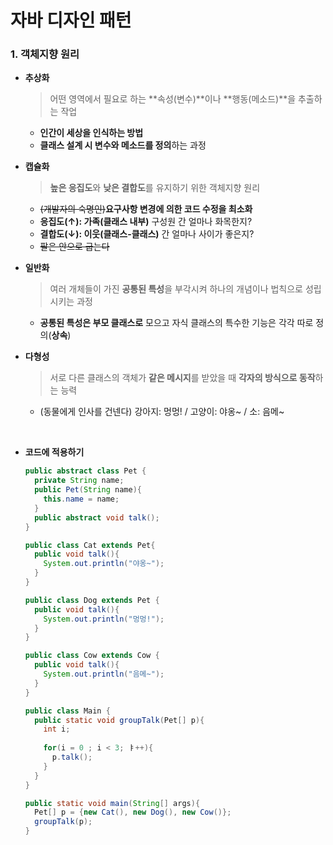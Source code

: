 # 자바 디자인 패턴

### 1. 객체지향 원리

- **추상화**

  > 어떤 영역에서 필요로 하는 **속성(변수)**이나 **행동(메소드)**을 추출하는 작업

  - **인간이 세상을 인식하는 방법**
  - **클래스 설계 시 변수와 메소드를 정의**하는 과정

- **캡슐화**

  > **높은 응집도**와 **낮은 결합도**를 유지하기 위한 객체지향 원리

  - ~~(개발자의 숙명인)~~**요구사항 변경에 의한 코드 수정을 최소화**
  - **응집도(↑): 가족(클래스 내부)** 구성원 간 얼마나 화목한지?
  - **결합도(↓): 이웃(클래스-클래스)** 간 얼마나 사이가 좋은지?
  - ~~팔은 안으로 굽는다~~

- **일반화**

  > 여러 개체들이 가진 **공통된 특성**을 부각시켜 하나의 개념이나 법칙으로 성립시키는 과정

  - **공통된 특성은 부모 클래스로** 모으고 자식 클래스의 특수한 기능은 각각 따로 정의(**상속**)

- **다형성**

  > 서로 다른 클래스의 객체가 **같은 메시지**를 받았을 때 **각자의 방식으로 동작**하는 능력

  - (동물에게 인사를 건넨다) 강아지: 멍멍! / 고양이: 야옹~ / 소: 음메~ 

  ​

- **코드에 적용하기**

  ```java
  public abstract class Pet {
    private String name;
    public Pet(String name){
      this.name = name;
    }
    public abstract void talk();
  }

  public class Cat extends Pet{
    public void talk(){
      System.out.println("야옹~");
    }
  }

  public class Dog extends Pet {
    public void talk(){
      System.out.println("멍멍!");
    }
  }

  public class Cow extends Cow {
    public void talk(){
      System.out.println("음메~");
    }
  }

  public class Main {
    public static void groupTalk(Pet[] p){
      int i;
      
      for(i = 0 ; i < 3; ㅑ++){
        p.talk();
      }
    }
  }

  public static void main(String[] args){
    Pet[] p = {new Cat(), new Dog(), new Cow()};
    groupTalk(p);
  }
  ```

